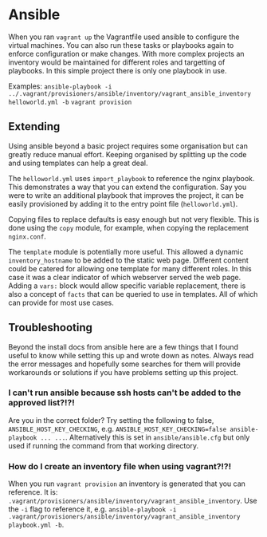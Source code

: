 # Ansible
When you ran `vagrant up` the Vagrantfile used ansible to configure the virtual machines. You can also run these tasks or playbooks again to enforce configuration or make changes. With more complex projects an inventory would be maintained for different roles and targetting of playbooks. In this simple project there is only one playbook in use.

Examples:
 `ansible-playbook -i ../.vagrant/provisioners/ansible/inventory/vagrant_ansible_inventory helloworld.yml -b`
 `vagrant provision`

## Extending
Using ansible beyond a basic project requires some organisation but can greatly reduce manual effort. Keeping organised by splitting up the code and using templates can help a great deal.

The `helloworld.yml` uses `import_playbook` to reference the nginx playbook. This demonstrates a way that you can extend the configuration. Say you were to write an additional playbook that improves the project, it can be easily provisioned by adding it to the entry point file (`helloworld.yml`).

Copying files to replace defaults is easy enough but not very flexible. This is done using the `copy` module, for example, when copying the replacement `nginx.conf`.

The `template` module is potentially more useful. This allowed a dynamic `inventory_hostname` to be added to the static web page. Different content could be catered for allowing one template for many different roles. In this case it was a clear indicator of which webserver served the web page. Adding a `vars:` block would allow specific variable replacement, there is also a concept of `facts` that can be queried to use in templates. All of which can provide for most use cases.

## Troubleshooting
Beyond the install docs from ansible here are a few things that I found useful to know while setting this up and wrote down as notes. Always read the error messages and hopefully some searches for them will provide workarounds or solutions if you have problems setting up this project.

### I can't run ansible because ssh hosts can't be added to the approved list?!?!
Are you in the correct folder? Try setting the following to false, `ANSIBLE_HOST_KEY_CHECKING`, e.g. `ANSIBLE_HOST_KEY_CHECKING=false ansible-playbook ... ...`. Alternatively this is set in `ansible/ansible.cfg` but only used if running the command from that working directory.

### How do I create an inventory file when using vagrant?!?!
When you run `vagrant provision` an inventory is generated that you can reference. It is: `.vagrant/provisioners/ansible/inventory/vagrant_ansible_inventory`.
Use the `-i` flag to reference it, e.g. `ansible-playbook -i .vagrant/provisioners/ansible/inventory/vagrant_ansible_inventory playbook.yml -b`.
